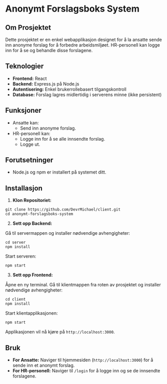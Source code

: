 # Anonymt Forslagsboks System

## Om Prosjektet

Dette prosjektet er en enkel webapplikasjon designet for å la ansatte sende inn anonyme forslag for å forbedre arbeidsmiljøet. HR-personell kan logge inn for å se og behandle disse forslagene.

## Teknologier

- **Frontend:** React
- **Backend:** Express.js på Node.js
- **Autentisering:** Enkel brukerrollebasert tilgangskontroll
- **Database:** Forslag lagres midlertidig i serverens minne (ikke persistent)

## Funksjoner

- Ansatte kan:
  - Send inn anonyme forslag.
- HR-personell kan:
  - Logge inn for å se alle innsendte forslag.
  - Logge ut.

## Forutsetninger

- Node.js og npm er installert på systemet ditt.

## Installasjon

1. **Klon Repositoriet:**
```
git clone https://github.com/DevrMichael/client.git
cd anonymt-forslagsboks-system
```

2. **Sett opp Backend:**

Gå til servermappen og installer nødvendige avhengigheter:
```
cd server
npm install
```

Start serveren:
```
npm start
```

3. **Sett opp Frontend:**

Åpne en ny terminal. Gå til klientmappen fra roten av prosjektet og installer nødvendige avhengigheter:
```
cd client
npm install
```

Start klientapplikasjonen:
```
npm start
```

Applikasjonen vil nå kjøre på `http://localhost:3000`.

## Bruk

- **For Ansatte:** Naviger til hjemmesiden (`http://localhost:3000`) for å sende inn et anonymt forslag.
- **For HR-personell:** Naviger til `/login` for å logge inn og se de innsendte forslagene.
